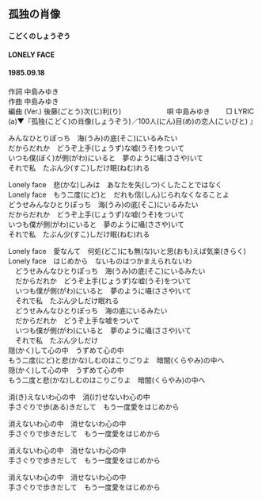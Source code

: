 ## 孤独の肖像
#### こどくのしょうぞう
#### LONELY FACE
#### 1985.09.18
  

作詞  中島みゆき        
作曲  中島みゆき        
編曲 (Ver.)   後藤(ごとう)次(じ)利(り)　　　　  　　
唄  中島みゆき　　
□ LYRIC (a)▼『孤独(こどく)の肖像(しょうぞう)／100人(にん)目(め)の恋人(こいびと)
  』　　　
  
みんなひとりぽっち　海(うみ)の底(そこ)にいるみたい  
だからだれか　どうぞ上手(じょうず)な嘘(うそ)をついて  
いつも僕(ぼく)が側(がわ)にいると　夢のように囁(ささや)いて  
それで私　たぶん少(すこ)しだけ眠(ねむ)れる  
  
Lonely face　悲(かな)しみは　あなたを失(しつ)くしたことではなく  
Lonely face　もう二度(にど)と　だれも信(しん)じられなくなることよ  
どうせみんなひとりぽっち　海(うみ)の底(そこ)にいるみたい  
だからだれか　どうぞ上手(じょうず)な嘘(うそ)をついて  
いつも僕が側(がわ)にいると　夢のように囁(ささや)いて  
それで私　たぶん少(すこ)しだけ眠(ねむ)れる  
  
Lonely face　愛なんて　何処(どこ)にも無(な)いと思(おも)えば気楽(きらく)  
Lonely face　はじめから　ないものはつかまえられないわ  
　どうせみんなひとりぽっち　海(うみ)の底(そこ)にいるみたい  
　だからだれか　どうぞ上手(じょうず)な嘘(うそ)をついて  
　いつも僕が側(がわ)にいると　夢のように囁(ささや)いて  
　それで私　たぶん少しだけ眠れる  
　どうせみんなひとりぽっち　海の底にいるみたい  
　だからだれか　どうぞ上手な嘘をついて  
　いつも僕が側(がわ)にいると　夢のように囁(ささや)いて  
　それで私　たぶん少しだけ  
隠(かく)して心の中　うずめて心の中  
もう二度(にど)と悲(かな)しむのはこりごりよ　暗闇(くらやみ)の中へ  
隠(かく)して心の中　うずめて心の中  
もう二度と悲(かな)しむのはこりごりよ　暗闇(くらやみ)の中へ  
  
消(き)えないわ心の中　消(け)せないわ心の中  
手さぐりで歩(ある)きだして　もう一度愛をはじめから  
  
消えないわ心の中　消せないわ心の中  
手さぐりで歩きだして　もう一度愛をはじめから  
  
消えないわ心の中　消せないわ心の中  
手さぐりで歩きだして　もう一度愛をはじめから  
  
消えないわ心の中　消せないわ心の中  
手さぐりで歩きだして　もう一度愛をはじめから  
